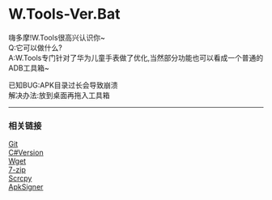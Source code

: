 # W.Tools-Ver.Bat
嗨多摩!W.Tools很高兴认识你~  
Q:它可以做什么?  
A:W.Tools专门针对了华为儿童手表做了优化,当然部分功能也可以看成一个普通的ADB工具箱~  

已知BUG:APK目录过长会导致崩溃  
解决办法:放到桌面再拖入工具箱

------
### 相关链接
[Git](https://github.com/Tufmoc/Garbage)  
[C#Version](https://github.com/FriendShip-Studio/W.Tools-Ver.C)  
[Wget](https://eternallybored.org/misc/wget/)  
[7-zip](https://www.7-zip.org/)  
[Scrcpy](https://github.com/Genymobile/scrcpy)  
[ApkSigner](https://developer.android.google.cn/studio/command-line/apksigner?hl=zh-cn)

